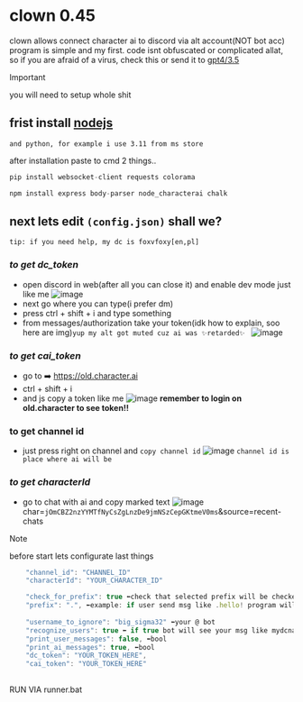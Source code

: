 # clown 0.45
  clown allows connect character ai to discord via alt account(NOT bot acc) program is simple and my first.
  code isnt obfuscated or complicated allat, so if you are afraid of a virus, check this or send it to [gpt4/3.5](https://chatgpt.com)
> [!IMPORTANT]
> you will need to setup whole shit

## frist install [nodejs](https://nodejs.org/en) 
```and python, for example i use 3.11 from ms store```

after installation paste to cmd 2 things..
```py
pip install websocket-client requests colorama
```
```py
npm install express body-parser node_characterai chalk
```
## next lets edit ```(config.json)``` shall we?

```tip: if you need help, my dc is foxvfoxy[en,pl]```


### ***to get dc_token***
- open discord in web(after all you can close it) and enable dev mode just like me
![image](https://github.com/FoxVFoxyF/clown/assets/121633580/649743bc-514c-4fa7-b665-bb074b224d84)
- next go where you can type(i prefer dm)
- press ctrl + shift + i and type something 
- from messages/authorization take your token(idk how to explain, soo here are img)```yup my alt got muted cuz ai was ✨retarded✨ ```
![image](https://github.com/FoxVFoxyF/clown/assets/121633580/649d395b-1cff-4857-94b3-6e4d8e2c1e7c)
### ***to get cai_token***
- go to ➡️ https://old.character.ai
- ctrl + shift + i
- and js copy a token like me
![image](https://github.com/FoxVFoxyF/clown/assets/121633580/70f31549-ddf2-4e05-98d1-679b28c0fed7)
**remember to login on old.character to see token!!**

### **to get channel id** 
- just press right on channel and ```copy channel id```
![image](https://github.com/FoxVFoxyF/clown/assets/121633580/d6632b7b-afe0-4e54-91a9-63a2f652e2e2)
```channel id is place where ai will be```

### ***to get characterId***
- go to chat with ai and copy marked text
![image](https://github.com/FoxVFoxyF/clown/assets/121633580/7677769f-59f1-4a80-9be5-13cc717486c3)
char=```jOmCBZ2nzYYMTfNyCsZgLnzDe9jmNSzCepGKtmeV0ms```&source=recent-chats



> [!NOTE]
> before start lets configurate last things
```js
    "channel_id": "CHANNEL_ID"
    "characterId": "YOUR_CHARACTER_ID"

    "check_for_prefix": true ⬅️check that selected prefix will be checked
    "prefix": ".", ⬅️example: if user send msg like .hello! program will send this to c.ai but if user send hello he will be ignored
    
    "username_to_ignore": "big_sigma32" ⬅️your @ bot
    "recognize_users": true ⬅️ if true bot will see your msg like mydcname: hello!
    "print_user_messages": false, ⬅️bool
    "print_ai_messages": true, ⬅️bool
    "dc_token": "YOUR_TOKEN_HERE",
    "cai_token": "YOUR_TOKEN_HERE"
    
```
RUN VIA runner.bat


